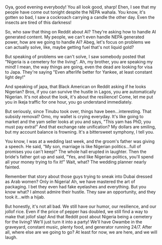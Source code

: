 Oya, good evening everybody! You all look good, sharp! Ehen, I see that my people have come out tonight despite the NEPA wahala. You know, it's gotten so bad, I saw a cockroach carrying a candle the other day. Even the insects are tired of this darkness!

So, who saw that thing on Reddit about AI? They're asking how to handle AI generated content. My people, we can't even handle NEPA generated power, how are we going to handle AI? Abeg, let's focus on problems we can actually solve, like, maybe getting fuel that's not liquid gold?

But speaking of problems we can't solve, I saw somebody posted that "Nigeria is a cemetery for the living". Ah, my brother, you are speaking my mind! I mean, the way things are going, even the dead are looking for visa to Japa. They're saying "Even afterlife better for Yankee, at least constant light dey!"

And speaking of japa, that Black American on Reddit asking if he looks Nigerian? Bros, if you can survive the hustle in Lagos, you are automatically Nigerian. It's not about the look, it's about the resilience! Come, let me put you in Ikeja traffic for one hour, you go understand immediately.

But seriously, since Tinubu took over, things have been...interesting. That subsidy removal? Omo, my wallet is crying everyday. It's like going to market and the yam seller looks at you and says, "This yam has PhD, you must pay extra!" And that exchange rate unification? My dollars are smiling, but my account balance is frowning. It's a bittersweet symphony, I tell you.

You know, I was at a wedding last week, and the groom's father was giving a speech. He said, "My son, marriage is like Nigerian politics...full of promises you can't keep!" The whole hall erupted in laughter. Then the bride's father got up and said, "Yes, and like Nigerian politics, you'll spend all your money trying to fix it!" Wait, what? The wedding planner nearly fainted.

Remember that story about those guys trying to sneak into Dubai dressed as Arab women? Only in Nigeria! Ah, we have mastered the art of packaging. I bet they even had fake eyelashes and everything. But you know what? I almost admire their hustle. They saw an opportunity, and they took it...with a hijab.

But honestly, it's not all bad. We still have our humor, our resilience, and our jollof rice. Even if the price of pepper has doubled, we still find a way to make that jollof slap! And that Reddit post about Nigeria being a cemetery for the living? We'll just turn it into a party! We'll have Owambe in the graveyard, constant music, plenty food, and generator running 24/7. After all, where else are we going to go? At least for now, we are here, and we will laugh.